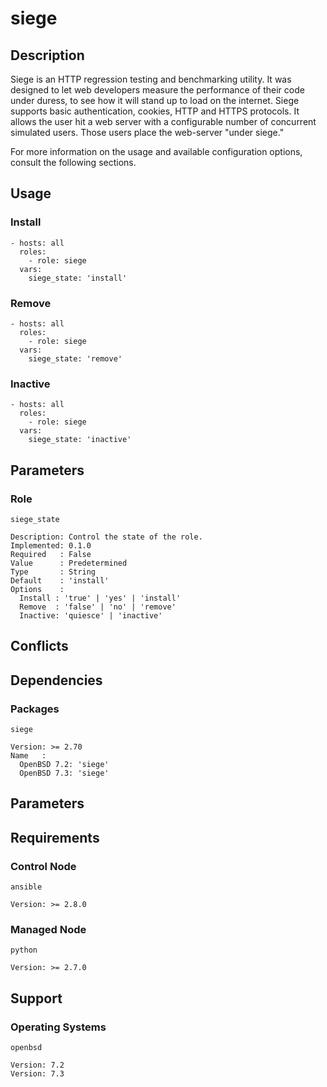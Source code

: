 # siege

## Description

Siege is an HTTP regression testing and benchmarking utility. It was designed
to let web developers measure the performance of their code under duress, to see
how it will stand up to load on the internet. Siege supports basic
authentication, cookies, HTTP and HTTPS protocols. It allows the user hit a web
server with a configurable number of concurrent simulated users. Those users
place the web-server "under siege."

For more information on the usage and available configuration options,
consult the following sections.

## Usage

### Install

```
- hosts: all
  roles:
    - role: siege
  vars:
    siege_state: 'install'
```

### Remove

```
- hosts: all
  roles:
    - role: siege
  vars:
    siege_state: 'remove'
```

### Inactive

```
- hosts: all
  roles:
    - role: siege
  vars:
    siege_state: 'inactive'
```

## Parameters

### Role

`siege_state`

    Description: Control the state of the role.
    Implemented: 0.1.0
    Required   : False
    Value      : Predetermined
    Type       : String
    Default    : 'install'
    Options    :
      Install : 'true' | 'yes' | 'install'
      Remove  : 'false' | 'no' | 'remove'
      Inactive: 'quiesce' | 'inactive'

## Conflicts

## Dependencies

### Packages

`siege`

    Version: >= 2.70
    Name   :
      OpenBSD 7.2: 'siege'
      OpenBSD 7.3: 'siege'

## Parameters

## Requirements

### Control Node

`ansible`

    Version: >= 2.8.0

### Managed Node

`python`

    Version: >= 2.7.0

## Support

### Operating Systems

`openbsd`

    Version: 7.2
    Version: 7.3
